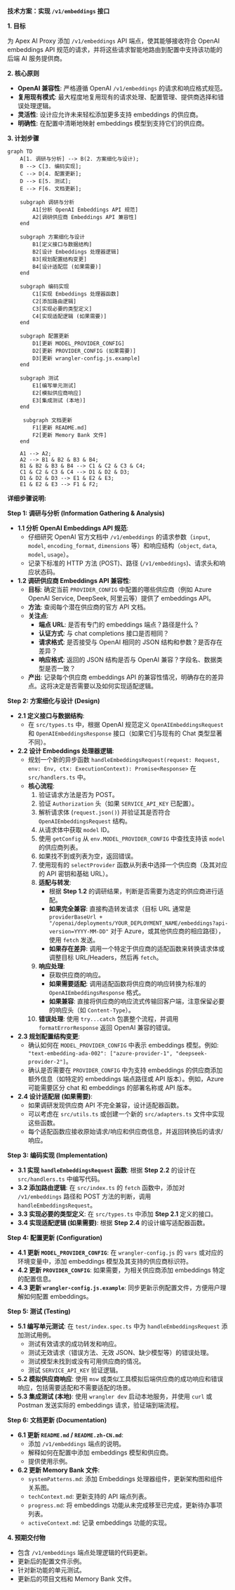 **技术方案：实现 `/v1/embeddings` 接口**

**1. 目标**

为 Apex AI Proxy 添加 `/v1/embeddings` API 端点，使其能够接收符合 OpenAI embeddings API 规范的请求，并将这些请求智能地路由到配置中支持该功能的后端 AI 服务提供商。

**2. 核心原则**

*   **OpenAI 兼容性**: 严格遵循 OpenAI `/v1/embeddings` 的请求和响应格式规范。
*   **复用现有模式**: 最大程度地复用现有的请求处理、配置管理、提供商选择和错误处理逻辑。
*   **灵活性**: 设计应允许未来轻松添加更多支持 embeddings 的供应商。
*   **明确性**: 在配置中清晰地映射 embeddings 模型到支持它们的供应商。

**3. 计划步骤**

```mermaid
graph TD
    A[1. 调研与分析] --> B(2. 方案细化与设计);
    B --> C[3. 编码实现];
    C --> D[4. 配置更新];
    D --> E[5. 测试];
    E --> F[6. 文档更新];

    subgraph 调研与分析
        A1[分析 OpenAI Embeddings API 规范]
        A2[调研供应商 Embeddings API 兼容性]
    end

    subgraph 方案细化与设计
        B1[定义接口与数据结构]
        B2[设计 Embeddings 处理器逻辑]
        B3[规划配置结构变更]
        B4[设计适配层 (如果需要)]
    end

    subgraph 编码实现
        C1[实现 Embeddings 处理器函数]
        C2[添加路由逻辑]
        C3[实现必要的类型定义]
        C4[实现适配逻辑 (如果需要)]
    end

    subgraph 配置更新
        D1[更新 MODEL_PROVIDER_CONFIG]
        D2[更新 PROVIDER_CONFIG (如果需要)]
        D3[更新 wrangler-config.js.example]
    end

    subgraph 测试
        E1[编写单元测试]
        E2[模拟供应商响应]
        E3[集成测试 (本地)]
    end

     subgraph 文档更新
        F1[更新 README.md]
        F2[更新 Memory Bank 文件]
    end

    A1 --> A2;
    A2 --> B1 & B2 & B3 & B4;
    B1 & B2 & B3 & B4 --> C1 & C2 & C3 & C4;
    C1 & C2 & C3 & C4 --> D1 & D2 & D3;
    D1 & D2 & D3 --> E1 & E2 & E3;
    E1 & E2 & E3 --> F1 & F2;
```

**详细步骤说明:**

**Step 1: 调研与分析 (Information Gathering & Analysis)**

*   **1.1 分析 OpenAI Embeddings API 规范**:
    *   仔细研究 OpenAI 官方文档中 `/v1/embeddings` 的请求参数（`input`, `model`, `encoding_format`, `dimensions` 等）和响应结构（`object`, `data`, `model`, `usage`）。
    *   记录下标准的 HTTP 方法 (POST)、路径 (`/v1/embeddings`)、请求头和响应状态码。
*   **1.2 调研供应商 Embeddings API 兼容性**:
    *   **目标**: 确定当前 `PROVIDER_CONFIG` 中配置的哪些供应商（例如 Azure OpenAI Service, DeepSeek, 阿里云等）提供了 embeddings API。
    *   **方法**: 查阅每个潜在供应商的官方 API 文档。
    *   **关注点**:
        *   **端点 URL**: 是否有专门的 embeddings 端点？路径是什么？
        *   **认证方式**: 与 chat completions 接口是否相同？
        *   **请求格式**: 是否接受与 OpenAI 相同的 JSON 结构和参数？是否存在差异？
        *   **响应格式**: 返回的 JSON 结构是否与 OpenAI 兼容？字段名、数据类型是否一致？
    *   **产出**: 记录每个供应商 embeddings API 的兼容性情况，明确存在的差异点。这将决定是否需要以及如何实现适配逻辑。

**Step 2: 方案细化与设计 (Design)**

*   **2.1 定义接口与数据结构**:
    *   在 `src/types.ts` 中，根据 OpenAI 规范定义 `OpenAIEmbeddingsRequest` 和 `OpenAIEmbeddingsResponse` 接口（如果它们与现有的 Chat 类型显著不同）。
*   **2.2 设计 Embeddings 处理器逻辑**:
    *   规划一个新的异步函数 `handleEmbeddingsRequest(request: Request, env: Env, ctx: ExecutionContext): Promise<Response>` 在 `src/handlers.ts` 中。
    *   **核心流程**:
        1.  验证请求方法是否为 POST。
        2.  验证 `Authorization` 头（如果 `SERVICE_API_KEY` 已配置）。
        3.  解析请求体 (`request.json()`) 并验证其是否符合 `OpenAIEmbeddingsRequest` 结构。
        4.  从请求体中获取 `model` ID。
        5.  使用 `getConfig` 从 `env.MODEL_PROVIDER_CONFIG` 中查找支持该 `model` 的供应商列表。
        6.  如果找不到或列表为空，返回错误。
        7.  使用现有的 `selectProvider` 函数从列表中选择一个供应商（及其对应的 API 密钥和基础 URL）。
        8.  **适配与转发**:
            *   根据 **Step 1.2** 的调研结果，判断是否需要为选定的供应商进行适配。
            *   **如果完全兼容**: 直接构造转发请求（目标 URL 通常是 `providerBaseUrl + "/openai/deployments/YOUR_DEPLOYMENT_NAME/embeddings?api-version=YYYY-MM-DD"` 对于 Azure，或其他供应商的相应路径），使用 `fetch` 发送。
            *   **如果存在差异**: 调用一个特定于供应商的适配函数来转换请求体或调整目标 URL/Headers，然后再 `fetch`。
        9.  **响应处理**:
            *   获取供应商的响应。
            *   **如果需要适配**: 调用适配函数将供应商的响应转换为标准的 `OpenAIEmbeddingsResponse` 格式。
            *   **如果兼容**: 直接将供应商的响应流式传输回客户端，注意保留必要的响应头（如 `Content-Type`）。
        10. **错误处理**: 使用 `try...catch` 包裹整个流程，并调用 `formatErrorResponse` 返回 OpenAI 兼容的错误。
*   **2.3 规划配置结构变更**:
    *   确认如何在 `MODEL_PROVIDER_CONFIG` 中表示 embeddings 模型。例如: `"text-embedding-ada-002": ["azure-provider-1", "deepseek-provider-2"]`。
    *   确认是否需要在 `PROVIDER_CONFIG` 中为支持 embeddings 的供应商添加额外信息（如特定的 embeddings 端点路径或 API 版本）。例如，Azure 可能需要区分 chat 和 embeddings 的部署名称或 API 版本。
*   **2.4 设计适配层 (如果需要)**:
    *   如果调研发现供应商 API 不完全兼容，设计适配器函数。
    *   可以考虑在 `src/utils.ts` 或创建一个新的 `src/adapters.ts` 文件中实现这些函数。
    *   每个适配函数应接收原始请求/响应和供应商信息，并返回转换后的请求/响应。

**Step 3: 编码实现 (Implementation)**

*   **3.1 实现 `handleEmbeddingsRequest` 函数**: 根据 **Step 2.2** 的设计在 `src/handlers.ts` 中编写代码。
*   **3.2 添加路由逻辑**: 在 `src/index.ts` 的 `fetch` 函数中，添加对 `/v1/embeddings` 路径和 POST 方法的判断，调用 `handleEmbeddingsRequest`。
*   **3.3 实现必要的类型定义**: 在 `src/types.ts` 中添加 **Step 2.1** 定义的接口。
*   **3.4 实现适配逻辑 (如果需要)**: 根据 **Step 2.4** 的设计编写适配器函数。

**Step 4: 配置更新 (Configuration)**

*   **4.1 更新 `MODEL_PROVIDER_CONFIG`**: 在 `wrangler-config.js` 的 `vars` 或对应的环境变量中，添加 embeddings 模型及其支持的供应商标识符。
*   **4.2 更新 `PROVIDER_CONFIG`**: 如果需要，为相关供应商添加 embeddings 特定的配置信息。
*   **4.3 更新 `wrangler-config.js.example`**: 同步更新示例配置文件，方便用户理解如何配置 embeddings。

**Step 5: 测试 (Testing)**

*   **5.1 编写单元测试**: 在 `test/index.spec.ts` 中为 `handleEmbeddingsRequest` 添加测试用例。
    *   测试有效请求的成功转发和响应。
    *   测试无效请求（错误方法、无效 JSON、缺少模型等）的错误处理。
    *   测试模型未找到或没有可用供应商的情况。
    *   测试 `SERVICE_API_KEY` 验证逻辑。
*   **5.2 模拟供应商响应**: 使用 `msw` 或类似工具模拟后端供应商的成功响应和错误响应，包括需要适配和不需要适配的场景。
*   **5.3 集成测试 (本地)**: 使用 `wrangler dev` 启动本地服务，并使用 `curl` 或 Postman 发送实际的 embeddings 请求，验证端到端流程。

**Step 6: 文档更新 (Documentation)**

*   **6.1 更新 `README.md` / `README.zh-CN.md`**:
    *   添加 `/v1/embeddings` 端点的说明。
    *   解释如何在配置中添加 embeddings 模型和供应商。
    *   提供使用示例。
*   **6.2 更新 Memory Bank 文件**:
    *   `systemPatterns.md`: 添加 Embeddings 处理器组件，更新架构图和组件关系图。
    *   `techContext.md`: 更新支持的 API 端点列表。
    *   `progress.md`: 将 embeddings 功能从未完成移至已完成，更新待办事项列表。
    *   `activeContext.md`: 记录 embeddings 功能的实现。

**4. 预期交付物**

*   包含 `/v1/embeddings` 端点处理逻辑的代码更新。
*   更新后的配置文件示例。
*   针对新功能的单元测试。
*   更新后的项目文档和 Memory Bank 文件。
